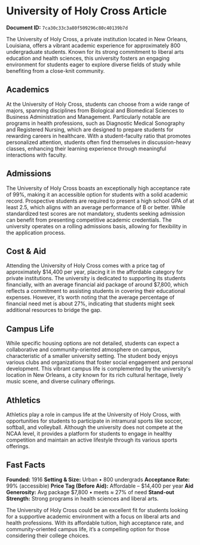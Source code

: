 # University of Holy Cross Article

**Document ID:** `7ca30c33c3a80f509296c80c40139b7d`

The University of Holy Cross, a private institution located in New Orleans, Louisiana, offers a vibrant academic experience for approximately 800 undergraduate students. Known for its strong commitment to liberal arts education and health sciences, this university fosters an engaging environment for students eager to explore diverse fields of study while benefiting from a close-knit community.

## Academics
At the University of Holy Cross, students can choose from a wide range of majors, spanning disciplines from Biological and Biomedical Sciences to Business Administration and Management. Particularly notable are programs in health professions, such as Diagnostic Medical Sonography and Registered Nursing, which are designed to prepare students for rewarding careers in healthcare. With a student-faculty ratio that promotes personalized attention, students often find themselves in discussion-heavy classes, enhancing their learning experience through meaningful interactions with faculty.

## Admissions
The University of Holy Cross boasts an exceptionally high acceptance rate of 99%, making it an accessible option for students with a solid academic record. Prospective students are required to present a high school GPA of at least 2.5, which aligns with an average performance of B or better. While standardized test scores are not mandatory, students seeking admission can benefit from presenting competitive academic credentials. The university operates on a rolling admissions basis, allowing for flexibility in the application process.

## Cost & Aid
Attending the University of Holy Cross comes with a price tag of approximately $14,400 per year, placing it in the affordable category for private institutions. The university is dedicated to supporting its students financially, with an average financial aid package of around $7,800, which reflects a commitment to assisting students in covering their educational expenses. However, it’s worth noting that the average percentage of financial need met is about 27%, indicating that students might seek additional resources to bridge the gap.

## Campus Life
While specific housing options are not detailed, students can expect a collaborative and community-oriented atmosphere on campus, characteristic of a smaller university setting. The student body enjoys various clubs and organizations that foster social engagement and personal development. This vibrant campus life is complemented by the university's location in New Orleans, a city known for its rich cultural heritage, lively music scene, and diverse culinary offerings.

## Athletics
Athletics play a role in campus life at the University of Holy Cross, with opportunities for students to participate in intramural sports like soccer, softball, and volleyball. Although the university does not compete at the NCAA level, it provides a platform for students to engage in healthy competition and maintain an active lifestyle through its various sports offerings.

## Fast Facts
**Founded:** 1916
**Setting & Size:** Urban • 800 undergrads
**Acceptance Rate:** 99% (accessible)
**Price Tag (Before Aid):** Affordable – $14,400 per year
**Aid Generosity:** Avg package $7,800 • meets ≈ 27% of need
**Stand-out Strength:** Strong programs in health sciences and liberal arts.

The University of Holy Cross could be an excellent fit for students looking for a supportive academic environment with a focus on liberal arts and health professions. With its affordable tuition, high acceptance rate, and community-oriented campus life, it’s a compelling option for those considering their college choices.
